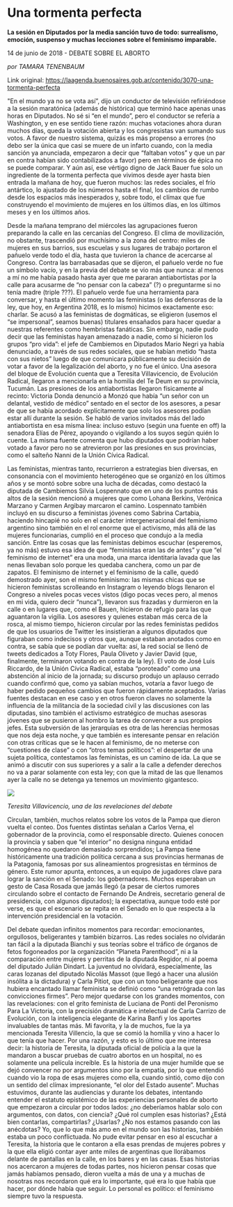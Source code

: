 # Una tormenta perfecta

**La sesión en Diputados por la media sanción tuvo de todo: surrealismo, emoción, suspenso y muchas lecciones sobre el feminismo imparable.**

14 de junio de 2018 - DEBATE SOBRE EL ABORTO

_por TAMARA TENENBAUM_

Link original: https://laagenda.buenosaires.gob.ar/contenido/3070-una-tormenta-perfecta



"En el mundo ya no se vota así”, dijo un conductor de televisión refiriéndose a la sesión maratónica (además de histórica) que terminó hace apenas unas horas en Diputados. No sé si “en el mundo”, pero el conductor se refería a Washington, y en ese sentido tiene razón: muchas votaciones ahora duran muchos días, queda la votación abierta y los congresistas van sumando sus votos. A favor de nuestro sistema, quizás es más propenso a errores (no debo ser la única que casi se muere de un infarto cuando, con la media sanción ya anunciada, empezaron a decir que “faltaban votos” y que un par en contra habían sido contabilizados a favor) pero en términos de épica no se puede comparar. Y aún así, ese vértigo digno de Jack Bauer fue solo un ingrediente de la tormenta perfecta que vivimos desde ayer hasta bien entrada la mañana de hoy, que fueron muchos: las redes sociales, el frío antártico, lo ajustado de los números hasta el final, los cambios de rumbo desde los espacios más inesperados y, sobre todo, el clímax que fue construyendo el movimiento de mujeres en los últimos días, en los últimos meses y en los últimos años.




Desde la mañana temprano del miércoles las agrupaciones fueron preparando la calle en las cercanías del Congreso. El clima de movilización, no obstante, trascendió por muchísimo a la zona del centro: miles de mujeres en sus barrios, sus escuelas y sus lugares de trabajo portaron el pañuelo verde todo el día, hasta que tuvieron la chance de acercarse al Congreso. Contra las barrabasadas que se dijeron, el pañuelo verde no fue un símbolo vacío, y en la previa del debate se vio más que nunca: al menos a mí no me había pasado hasta ayer que me pararan antiabortistas por la calle para acusarme de “no pensar con la cabeza” (?) o preguntarme si no tenía madre (triple ???). El pañuelo verde fue una herramienta para conversar, y hasta el último momento las feministas (o las defensoras de la ley, que hoy, en Argentina 2018, es lo mismo) hicimos exactamente eso: charlar. Se acusó a las feministas de dogmáticas, se eligieron (usemos el “se impersonal”, seamos buenas) titulares ensañados para hacer quedar a nuestras referentes como hembristas fanáticas. Sin embargo, nadie pudo decir que las feministas hayan amenazado a nadie, como sí hicieron los grupos “pro vida”: el jefe de Cambiemos en Diputados Mario Negri ya había denunciado, a través de sus redes sociales, que se habían metido “hasta con sus nietos” luego de que comunicara públicamente su decisión de votar a favor de la legalización del aborto, y no fue el único. Una asesora del bloque de Evolución cuenta que a Teresita Villavicencio, de Evolución Radical, llegaron a mencionarla en la homilía del Te Deum en su provincia, Tucumán. Las presiones de los antiabortistas llegaron físicamente al recinto: Victoria Donda denunció a Monzó que había “un señor con un delantal, vestido de médico” sentado en el sector de los asesores, a pesar de que se había acordado explícitamente que solo los asesores podían estar allí durante la sesión. Se habló de varios invitados más del lado antiabortista en esa misma línea: incluso estuvo (según una fuente en off) la senadora Elías de Pérez, apoyando o vigilando a los suyos según quién lo cuente. La misma fuente comenta que hubo diputados que podrían haber votado a favor pero no se atrevieron por las presiones en sus provincias, como el salteño Nanni de la Unión Cívica Radical.




Las feministas, mientras tanto, recurrieron a estrategias bien diversas, en consonancia con el movimiento heterogéneo que se organizó en los últimos años y se montó sobre sobre una lucha de décadas, como destacó la diputada de Cambiemos Silvia Lospennato que en uno de los puntos más altos de la sesión mencionó a mujeres que como Lohana Berkins, Verónica Marzano y Carmen Argibay marcaron el camino. Lospennato también incluyó en su discurso a feministas jóvenes como Sabrina Cartabia, haciendo hincapié no solo en el carácter intergeneracional del feminismo argentino sino también en el rol enorme que el activismo, más allá de las mujeres funcionarias, cumplió en el proceso que condujo a la media sanción. Entre las cosas que las feministas debimos escuchar (esperemos, ya no más) estuvo esa idea de que “feministas eran las de antes” y que “el feminismo de internet” era una moda, una marca identitaria lavada que las nenas llevaban solo porque les quedaba canchera, como un par de zapatos. El feminismo de internet y el feminismo de la calle, quedó demostrado ayer, son el mismo feminismo: las mismas chicas que se hicieron feministas scrolleando en Instagram o leyendo blogs llenaron el Congreso a niveles pocas veces vistos (digo pocas veces pero, al menos en mi vida, quiero decir “nunca”), llevaron sus frazadas y durmieron en la calle o en lugares que, como el Bauen, hicieron de refugio para las que aguantaron la vigilia. Los asesores y quienes estaban más cerca de la rosca, al mismo tiempo, hicieron circular por las redes feministas pedidos de que los usuarios de Twitter les insistieran a algunos diputados que figuraban como indecisos y otros que, aunque estaban anotados como en contra, se sabía que se podían dar vuelta: así, la red social se llenó de tweets dedicados a Toty Flores, Paula Oliveto y Javier David (que, finalmente, terminaron votando en contra de la ley). El voto de José Luis Riccardo, de la Unión Cívica Radical, estaba “poroteado” como una abstención al inicio de la jornada; su discurso produjo un aplauso cerrado cuando confirmó que, como ya sabían muchos, votaría a favor luego de haber pedido pequeños cambios que fueron rápidamente aceptados. Varias fuentes destacan en ese caso y en otros fueron claves no solamente la influencia de la militancia de la sociedad civil y las discusiones con las diputadas, sino también el activismo estratégico de muchas asesoras jóvenes que se pusieron al hombro la tarea de convencer a sus propios jefes. Esta subversión de las jerarquías es otra de las herencias hermosas que nos deja esta noche, y que también es interesante pensar en relación con otras críticas que se le hacen al feminismo, de no meterse con “cuestiones de clase” o con “otros temas políticos”: el despertar de una sujeta política, contestamos las feministas, es un camino de ida. La que se animó a discutir con sus superiores y a salir a la calle a defender derechos no va a parar solamente con esta ley; con que la mitad de las que llenamos ayer la calle no se detenga ya tenemos un movimiento gigantesco.




[![](https://img.youtube.com/vi/4rzdWeneZHE/0.jpg)](https://www.youtube.com/watch?v=4rzdWeneZHE)




*Teresita Villavicencio, una de las revelaciones del debate*




Circulan, también, muchos relatos sobre los votos de la Pampa que dieron vuelta el conteo. Dos fuentes distintas señalan a Carlos Verna, el gobernador de la provincia, como el responsable directo. Quienes conocen la provincia y saben que “el interior” no designa ninguna entidad homogénea no quedaron demasiado sorprendidos; La Pampa tiene históricamente una tradición política cercana a sus provincias hermanas de la Patagonia, famosas por sus alineamientos progresistas en términos de género. Este rumor apunta, entonces, a un equipo de jugadores clave para lograr la sanción en el Senado: los gobernadores. Muchos esperaban un gesto de Casa Rosada que jamás llegó (a pesar de ciertos rumores circulando sobre el contacto de Fernando De Andreis, secretario general de presidencia, con algunos diputados); la expectativa, aunque todo esté por verse, es que el escenario se repita en el Senado en lo que respecta a la intervención presidencial en la votación.




Del debate quedan infinitos momentos para recordar: emocionantes, orgullosos, beligerantes y también bizarros. Las redes sociales no olvidarán tan fácil a la diputada Bianchi y sus teorías sobre el tráfico de órganos de fetos fogoneados por la organización “Planeta Parenthood”, ni a la comparación entre mujeres y perritas de la diputada Regidor, ni al poema del diputado Julián Dindart. La juventud no olvidará, especialmente, las caras lozanas del diputado Nicolás Massot (que llegó a hacer una alusión insólita a la dictadura) y Carla Pitiot, que con un tono beligerante que nos hubiera encantado llamar feminista se definió como “una retrógrada con las convicciones firmes”. Pero mejor quedarse con los grandes momentos, con las revelaciones: con el grito feminista de Luciana de Ponti del Peronismo Para La Victoria, con la precisión dramática e intelectual de Carla Carrizo de Evolución, con la inteligencia elegante de Karina Banfi y los aportes invaluables de tantas más. Mi favorita, y la de muchos, fue la ya mencionada Teresita Villencio, la que se comió la homilía y vino a hacer lo que tenía que hacer. Por una razón, y esto es lo último que me interesa decir: la historia de Teresita, la diputada oficial de policía a la que la mandaron a buscar pruebas de cuatro abortos en un hospital, no es solamente una película increíble. Es la historia de una mujer humilde que se dejó convencer no por argumentos sino por la empatía, por lo que entendió cuando vio la ropa de esas mujeres como ella, cuando sintió, como dijo con un sentido del clímax impresionante, “el olor del Estado ausente”. Muchas estuvimos, durante las audiencias y durante los debates, intentando entender el estatuto epistémico de las experiencias personales de aborto que empezaron a circular por todos lados: ¿no deberíamos hablar solo con argumentos, con datos, con ciencia? ¿Qué rol cumplen esas historias? ¿Está bien contarlas, compartirlas? ¿Usarlas? ¿No nos estamos pasando con las anécdotas? Yo, que lo que más amo en el mundo son las historias, también estaba un poco conflictuada. No pude evitar pensar en eso al escuchar a Teresita, la historia que le contaron a ella esas prendas de mujeres pobres y la que ella eligió contar ayer ante miles de argentinas que llorábamos delante de pantallas en la calle, en los bares y en las casas. Esas historias nos acercaron a mujeres de todas partes, nos hicieron pensar cosas que jamás habíamos pensado, dieron vuelta a más de una y a muchas de nosotras nos recordaron qué era lo importante, qué era lo que había que hacer, por dónde había que seguir. Lo personal es político: el feminismo siempre tuvo la respuesta.



